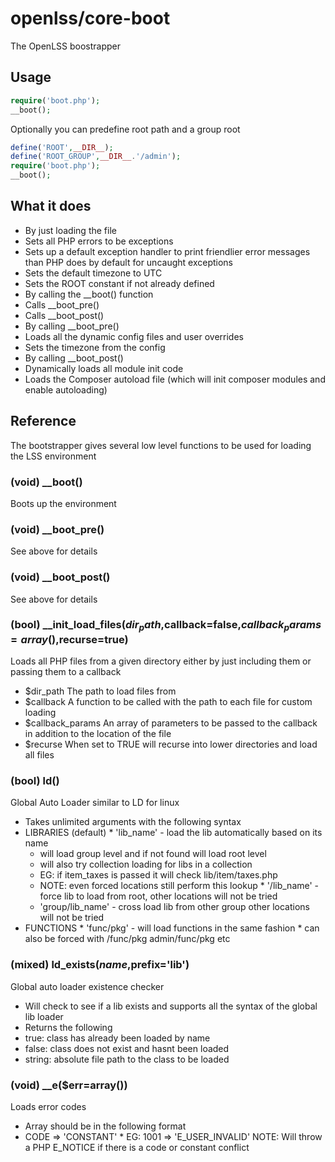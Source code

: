 openlss/core-boot
=========

The OpenLSS boostrapper

Usage
----

```php
require('boot.php');
__boot();
```

Optionally you can predefine root path and a group root
```php
define('ROOT',__DIR__);
define('ROOT_GROUP',__DIR__.'/admin');
require('boot.php');
__boot();
```

What it does
----
  * By just loading the file
   * Sets all PHP errors to be exceptions
   * Sets up a default exception handler to print friendlier error messages than PHP does by default for uncaught exceptions
   * Sets the default timezone to UTC
   * Sets the ROOT constant if not already defined
  * By calling the __boot() function
   * Calls __boot_pre()
   * Calls __boot_post()
  * By calling __boot_pre()
   * Loads all the dynamic config files and user overrides
   * Sets the timezone from the config
  * By calling __boot_post()
   * Dynamically loads all module init code
   * Loads the Composer autoload file (which will init composer modules and enable autoloading)

Reference
---
The bootstrapper gives several low level functions to be used for loading the LSS environment

### (void) __boot()
Boots up the environment

### (void) __boot_pre()
See above for details

### (void) __boot_post()
See above for details

### (bool) __init_load_files($dir_path,$callback=false,$callback_params=array(),$recurse=true)
Loads all PHP files from a given directory either by just including them or passing them to a callback
  * $dir_path			The path to load files from
  * $callback			A function to be called with the path to each file for custom loading
  * $callback_params	An array of parameters to be passed to the callback in addition to the location of the file
  * $recurse			When set to TRUE will recurse into lower directories and load all files

### (bool) ld()
Global Auto Loader similar to LD for linux
  * Takes unlimited arguments with the following syntax
   * LIBRARIES (default)
    * 'lib_name' - load the lib automatically based on its name
     * will load group level and if not found will load root level
     * will also try collection loading for libs in a collection
     * EG: if item_taxes is passed it will check lib/item/taxes.php
     * NOTE: even forced locations still perform this lookup
    * '/lib_name' - force lib to load from root, other locations will not be tried
     * 'group/lib_name' - cross load lib from other group other locations will not be tried
   * FUNCTIONS
    * 'func/pkg' - will load functions in the same fashion
    * can also be forced with /func/pkg admin/func/pkg etc

### (mixed) ld_exists($name,$prefix='lib')
Global auto loader existence checker
  * Will check to see if a lib exists and supports all the syntax of the global lib loader
  * Returns the following
   * true: class has already been loaded by name
   * false: class does not exist and hasnt been loaded
   * string: absolute file path to the class to be loaded

### (void) __e($err=array())
Loads error codes
  * Array should be in the following format
   * CODE => 'CONSTANT'
    * EG: 1001 => 'E_USER_INVALID'
NOTE: Will throw a PHP E_NOTICE if there is a code or constant conflict
